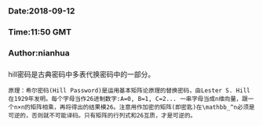 ###
###    Date:2018-09-12
###   Time:11:50 GMT
###  Author:nianhua
###

hill密码是古典密码中多表代换密码中的一部分。</br>
````
原理：希尔密码(Hill Password)是运用基本矩阵论原理的替换密码，由Lester S. Hill在1929年发明。每个字母当作26进制数字:A=0, B=1, C=2... 一串字母当成n维向量，跟一个n×n的矩阵相乘，再将得出的结果模26。注意用作加密的矩阵(即密匙)在\mathbb_^n必须是可逆的，否则就不可能译码。只有矩阵的行列式和26互质，才是可逆的。
````
